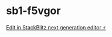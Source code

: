 # sb1-f5vgor

[Edit in StackBlitz next generation editor ⚡️](https://stackblitz.com/~/github.com/ayushmokal/sb1-f5vgor)